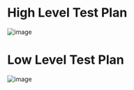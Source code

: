 # High Level Test Plan

![image](https://user-images.githubusercontent.com/59721749/153562555-9ac03bc9-098d-4c5e-9a91-cfaabce40c1a.png)

# Low Level Test Plan

![image](https://user-images.githubusercontent.com/59721749/153565741-c3850e19-6985-49f9-bc7d-2e1bad7bac67.png)

